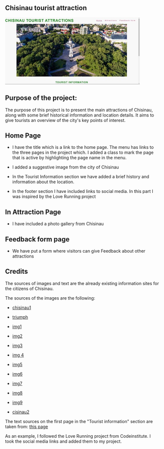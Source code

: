 ## Chisinau tourist attraction

![img](/read-me-images/Screenshot%202023-04-12-100903.jpg)

## Purpose of the project:

The purpose of this project is to present the main attractions of Chisinau, along with some brief historical information and location details. It aims to give tourists an overview of the city's key points of interest.

 ## Home Page

- I have the title which is a link to the home page.
The menu has links to the three pages in the project which.
I added a class to mark the page that is active by highlighting the page name in the menu.

- I added a suggestive image from the city of Chisinau

- In the Tourist Information section we have added a brief history and information about the location.

- In the footer section I have included links to social media.
In this part I was inspired by the Love Running project

## In Attraction Page

- I have included a photo gallery from Chisinau

## Feedback form page

- We have put a form where visitors can give Feedback about other attractions

## Credits
 The sources of images and text are the already existing information sites for the citizens of Chisinau.

  The sources of the images are the following:
  -  [chisinau1](https://www.aviontourism.com/en/destinations/chisinau-469)

  -  [triumph](https://adventuresoflilnicki.com/moldova-travel-guide/)

  -  [img1](https://cityseeker.com/de/chisinau/1207019-valea-morilor-park)

  - [img2](https://photos.wikimapia.org/p/00/00/65/67/36_big.jpg)

  -  [img3](https://upload.wikimedia.org/wikipedia/commons/0/07/Monumentul_lui_%C8%98tefan_cel_Mare_%C8%99i_Sf%C3%A2nt_din_Chi%C8%99in%C4%83u_14_-_March_-_2020_18.13.10_74.jpg)

  - [img 4](https://www.tripadvisor.de/Attraction_Review-g294456-d4324605-Reviews-Dendrarium_Park-Chisinau_Chisinau_District.html#/media-atf/4324605/155369463:p/?albumid=-160&type=0&category=-160)

  - [img5](https://de.wikipedia.org/wiki/Datei:%D0%A1%D0%BE%D0%B1%D0%BE%D1%80_%D0%A0%D0%BE%D0%B6%D0%B4%D0%B5%D1%81%D1%82%D0%B2%D0%B0_%D0%A5%D1%80%D0%B8%D1%81%D1%82%D0%BE%D0%B2%D0%B0,_%D0%9A%D0%B8%D1%88%D0%B8%D0%BD%D0%B5%D0%B2,_%D0%A0%D0%B5%D1%81%D0%BF%D1%83%D0%B1%D0%BB%D0%B8%D0%BA%D0%B0_%D0%9C%D0%BE%D0%BB%D0%B4%D0%BE%D0%B2%D0%B0_Catedrala_Na%C8%99terea_Domnului,_Chisinau,_Republica_Modova_Cathedral_of_Christ%27s_Navity,_Chisinau,_Republic_of_Moldova_%2851050512547%29.jpg)

 - [img6](https://noi.md/md/news_id/249835#249835-1)

 - [img7](https://i.simpalsmedia.com/afisha.md/places/750x350/479f6d7dfcf48a60d9f9e80db7c0a098.jpg)

 - [img8](https://locals.md/2017/istoricheskaya-spravka-park-la-izvor/)


 - [img9](https://visit.chisinau.md/wp-content/uploads/2021/11/Kiriac_muzeul-Etnografie.jpg)

 - [cisinau2](https://img.itinari.com/page/content/original/e15c371d-09d1-4dd1-8b60-7924051b731d-istock-1096433020.jpg?ch=DPR&dpr=1.25&w=994&s=38cf794f3113a9f23b826d6af2d13ae4)
                
 
The text sources on the first page in the "Tourist information" section are taken from:
[this page](https://accesimobil.md/blog/chisinau-curiozitati)

As an example, I followed the Love Running project from Codeinstitute. I took the social media links and added them to my project.